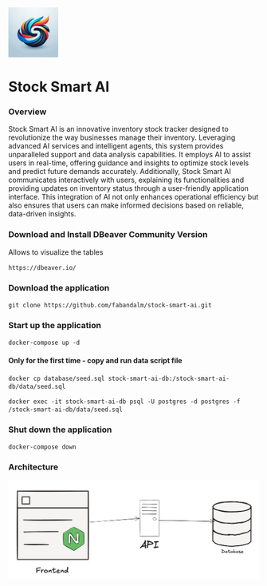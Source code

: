 <img src="images/logo.png" width="100" height="100" alt="Example Image">

# Stock Smart AI

### Overview
Stock Smart AI is an innovative inventory stock tracker designed to revolutionize the way businesses manage their inventory. Leveraging advanced AI services and intelligent agents, this system provides unparalleled support and data analysis capabilities. It employs AI to assist users in real-time, offering guidance and insights to optimize stock levels and predict future demands accurately. Additionally, Stock Smart AI communicates interactively with users, explaining its functionalities and providing updates on inventory status through a user-friendly application interface. This integration of AI not only enhances operational efficiency but also ensures that users can make informed decisions based on reliable, data-driven insights.

### Download and Install DBeaver Community Version
Allows to visualize the tables

``` 
https://dbeaver.io/
```

### Download the application
```
git clone https://github.com/fabandalm/stock-smart-ai.git
```

### Start up the application
```
docker-compose up -d
```

#### Only for the first time - copy and run data script file
``` 
docker cp database/seed.sql stock-smart-ai-db:/stock-smart-ai-db/data/seed.sql
```

```
docker exec -it stock-smart-ai-db psql -U postgres -d postgres -f /stock-smart-ai-db/data/seed.sql
```

### Shut down the application
```
docker-compose down
```

### Architecture

![stock smart_ai-architecture](/images/stock_smart_ai-architecture.png)
